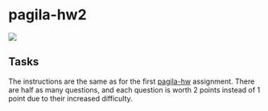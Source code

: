 # pagila-hw2
[![](https://github.com/jzlilili/pagila-hw2/workflows/tests/badge.svg)](https://github.com/jzlilili/pagila-hw2/actions?query=workflow%3Atests)

## Tasks

The instructions are the same as for the first [pagila-hw](https://github.com/mikeizbicki/pagila-hw) assignment.
There are half as many questions, and each question is worth 2 points instead of 1 point due to their increased difficulty.
